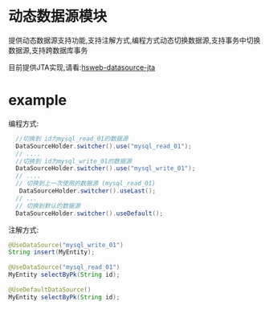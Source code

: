 # 动态数据源模块
提供动态数据源支持功能,支持注解方式,编程方式动态切换数据源,支持事务中切换数据源,支持跨数据库事务

目前提供JTA实现,请看:[hsweb-datasource-jta](hsweb-datasource-jta)

# example

编程方式:
```java
  //切换到 id为mysql_read_01的数据源
  DataSourceHolder.switcher().use("mysql_read_01");
  // ....
  //切换到 id为mysql_write_01的数据源
  DataSourceHolder.switcher().use("mysql_write_01");
  // ....
  // 切换到上一次使用的数据源 (mysql_read_01)
   DataSourceHolder.switcher().useLast();
  // ...
  // 切换到默认的数据源
  DataSourceHolder.switcher().useDefault();
```

注解方式:
```java
@UseDataSource("mysql_write_01")
String insert(MyEntity);
 
@UseDataSource("mysql_read_01")
MyEntity selectByPk(String id);
 
@UseDefaultDataSource()
MyEntity selectByPk(String id);
```

